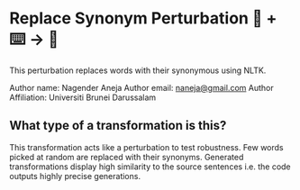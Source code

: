 # Replace Synonym Perturbation 🦎  + ⌨️ → 🐍
This perturbation replaces words with their synonymous using NLTK.

Author name: Nagender Aneja
Author email: naneja@gmail.com
Author Affiliation: Universiti Brunei Darussalam



## What type of a transformation is this?
This transformation acts like a perturbation to test robustness. Few words picked at random are replaced with their synonyms. Generated transformations display high similarity to the source sentences i.e. the code outputs highly precise generations. 



